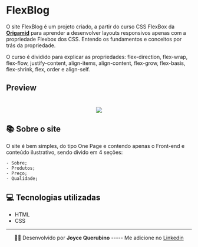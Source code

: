 # FlexBlog

O site FlexBlog é um projeto criado, a partir do curso CSS FlexBox da **[Origamid](https://www.origamid.com/)** para aprender a desenvolver layouts responsivos apenas com a propriedade Flexbox dos CSS. Entendo os fundamentos e conceitos por trás da propriedade.

O curso é dividido para explicar as propriedades: flex-direction, flex-wrap, flex-flow, justify-content, align-items, align-content, flex-grow, flex-basis, flex-shrink, flex, order e align-self.

## Preview 

<h1 align = center>
    <img src="public/Foodfy2.gif">
</h1>

## 📚 Sobre o site

O site é bem simples, do tipo One Page e contendo apenas o Front-end e conteúdo ilustrativo, sendo divido em 4 seções:

    - Sobre;
    - Produtos;
    - Preço;
    - Qualidade;

## 💻 Tecnologias utilizadas

- HTML
- CSS
---

<p align= center>
🐱‍👤 Desenvolvido por <strong>Joyce Querubino</strong>   -----   Me adicione no <a href="https://www.linkedin.com/in/joyce-querubino/"target="_blank">Linkedin</a>
</p>
